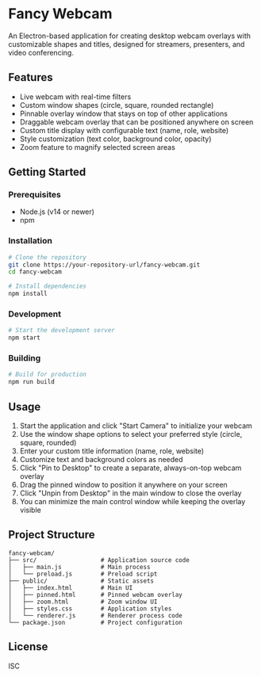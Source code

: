 # Fancy Webcam

An Electron-based application for creating desktop webcam overlays with customizable shapes and titles, designed for streamers, presenters, and video conferencing.

## Features

- Live webcam with real-time filters
- Custom window shapes (circle, square, rounded rectangle)
- Pinnable overlay window that stays on top of other applications
- Draggable webcam overlay that can be positioned anywhere on screen
- Custom title display with configurable text (name, role, website)
- Style customization (text color, background color, opacity)
- Zoom feature to magnify selected screen areas

## Getting Started

### Prerequisites

- Node.js (v14 or newer)
- npm

### Installation

```bash
# Clone the repository
git clone https://your-repository-url/fancy-webcam.git
cd fancy-webcam

# Install dependencies
npm install
```

### Development

```bash
# Start the development server
npm start
```

### Building

```bash
# Build for production
npm run build
```

## Usage

1. Start the application and click "Start Camera" to initialize your webcam
2. Use the window shape options to select your preferred style (circle, square, rounded)
3. Enter your custom title information (name, role, website)
4. Customize text and background colors as needed
5. Click "Pin to Desktop" to create a separate, always-on-top webcam overlay
6. Drag the pinned window to position it anywhere on your screen
7. Click "Unpin from Desktop" in the main window to close the overlay
8. You can minimize the main control window while keeping the overlay visible

## Project Structure

```
fancy-webcam/
├── src/                  # Application source code
│   ├── main.js           # Main process
│   └── preload.js        # Preload script
├── public/               # Static assets
│   ├── index.html        # Main UI
│   ├── pinned.html       # Pinned webcam overlay
│   ├── zoom.html         # Zoom window UI
│   ├── styles.css        # Application styles
│   └── renderer.js       # Renderer process code
└── package.json          # Project configuration
```

## License

ISC
